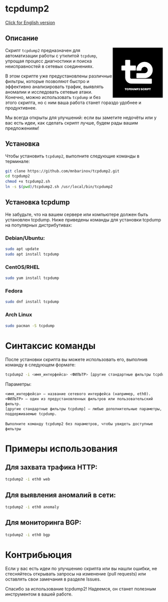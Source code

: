# tcpdump2

[Click for English version](README_EN.md)

## Описание
<img src="tcpdump12.svg" alt="Tcpdump2 Script is Here" width=160 align=right >

Скрипт `tcpdump2` предназначен для автоматизации 
работы с утилитой `tcpdump`, упрощая процесс диагностики и поиска неисправностей в сетевых соединениях. 

В этом скрипте уже предустановлены различные фильтры, которые позволяют быстро и эффективно анализировать трафик, выявлять аномалии и исследовать сетевые атаки. 
Конечно, можно использовать `tcpdump` и без этого скрипта, но с ним ваша работа станет гораздо удобнее и продуктивнее. 

Мы всегда открыты для улучшений: если вы заметите недочёты или у вас есть идеи, как сделать скрипт лучше, будем рады вашим предложениям!

## Установка

Чтобы установить `tcpdump2`, выполните следующие 
команды в терминале:

```bash
git clone https://github.com/mnbarinov/tcpdump2.git
cd tcpdump2
chmod +x tcpdump2.sh
ln -s $(pwd)/tcpdump2.sh /usr/local/bin/tcpdump2
```
## Установка tcpdump

Не забудьте, что на вашем сервере или компьютере 
должен быть установлен tcpdump. Ниже приведены команды для установки tcpdump на популярных дистрибутивах:

### Debian/Ubuntu:
```bash
sudo apt update
sudo apt install tcpdump
```
### CentOS/RHEL
```bash
sudo yum install tcpdump
```
### Fedora
```bash
sudo dnf install tcpdump
```
### Arch Linux
```bash
sudo pacman -S tcpdump
```
# Синтаксис команды

После установки скрипта вы можете использовать его, выполнив команду в следующем формате:
```bash
tcpdump2 -i <имя_интерфейса> <ФИЛЬТР> [другие стандартные фильтры tcpdump]
```
Параметры:

    <имя_интерфейса> — название сетевого интерфейса (например, eth0).
    <ФИЛЬТР> — один из предустановленных фильтров или пользовательский фильтр.
    [другие стандартные фильтры tcpdump] — любые дополнительные параметры, поддерживаемые tcpdump.

    Выполните команду tcpdump2 без параметров, чтобы увидеть доступные фильтры

# Примеры использования

## Для захвата трафика HTTP:

```bash
tcpdump2 -i eth0 web
```

## Для выявления аномалий в сети:

```bash
tcpdump2 -i eth0 anomaly
```

## Для мониторинга BGP:

```bash
tcpdump2 -i eth0 bgp
```


# Контрибьюция

Если у вас есть идеи по улучшению скрипта или вы нашли ошибки, не стесняйтесь открывать запросы на изменение (pull requests) или оставлять свои замечания в разделе Issues.

Спасибо за использование tcpdump2! Надеемся, он станет полезным инструментом в вашей работе.
